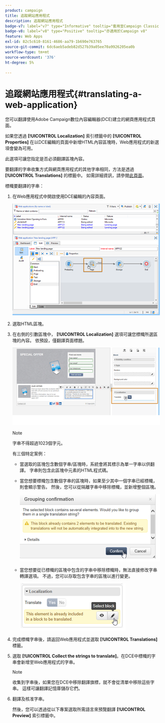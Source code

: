 ```yaml
---
product: campaign
title: 追蹤網站應用程式
description: 追蹤網站應用程式
badge-v7: label="v7" type="Informative" tooltip="套用至Campaign Classic v7"
badge-v8: label="v8" type="Positive" tooltip="亦適用於Campaign v8"
feature: Web Apps
exl-id: 82c5c610-8161-4686-aa79-1b690e763765
source-git-commit: 6dc6aeb5adeb82d527b39a05ee70a9926205ea0b
workflow-type: tm+mt
source-wordcount: '376'
ht-degree: 5%

---
```


# 追蹤網站應用程式{#translating-a-web-application}



您可以翻譯使用Adobe Campaign數位內容編輯器(DCE)建立的網頁應用程式頁面。

如果您透過 **[!UICONTROL Localization]** 索引標籤中的 **[!UICONTROL Properties]** 在以DCE編輯的頁面中新增HTML內容區塊時，Web應用程式的新選項會變為可用。

此選項可讓您指定是否必須翻譯區塊內容。

要翻譯的字串收集方式與網頁應用程式的其他字串相同，方法是透過 **[!UICONTROL Translations]** 的標籤中。 如需詳細資訊，請參閱[此頁面](translating-a-web-form.md)。

標幟要翻譯的字串：

1. 在Web應用程式中開啟使用DCE編輯的內容頁面。

   ![](assets/dce_translation_3.png)

1. 選取HTML區塊。
1. 在右側的引數區塊中， **[!UICONTROL Localization]** 選項可讓您標幟所選區塊的內容。 依預設，僅翻譯頁面標題。

   ![](assets/dce_translation_1.png)

   >[!NOTE]
   >
   >字串不得超過1023個字元。

   有三個特定案例：

   * 當選取的區塊包含數個字串/區塊時，系統會將其標示為單一字串以供翻譯。 字串則包含此區塊中元素的HTML程式碼。
   * 當您想要標幟包含數個字串的區塊時，如果至少其中一個字串已經標幟，則會顯示警告。 然後，您可以從隔離字串中移除標幟，並新增整個區塊。

     ![](assets/dce_translation_4.png)

   * 當您想要從已標幟的區塊中包含的字串中移除標幟時，無法直接修改字串轉譯選項。 不過，您可以存取包含字串的區塊以進行變更。

     ![](assets/dce_translation_2.png)

1. 完成標幟字串後，請返回Web應用程式並選取 **[!UICONTROL Translations]** 標籤。
1. 選取 **[!UICONTROL Collect the strings to translate]**。在DCE中標幟的字串會新增至Web應用程式的字串。

   >[!NOTE]
   >
   >收集到字串後，如果您在DCE中移除翻譯旗標，就不會從清單中移除這些字串。 這樣可讓翻譯記憶庫儲存它們。

1. 翻譯及核准字串。

   然後，您可以透過從以下專案選取所需語言來預覽翻譯 **[!UICONTROL Preview]** 索引標籤中。
